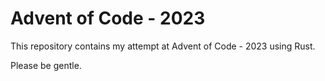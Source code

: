 # Advent of Code - 2023
This repository contains my attempt at Advent of Code - 2023 using Rust.

Please be gentle.
